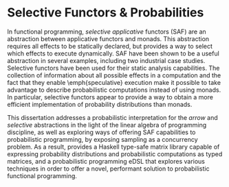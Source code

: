 # Selective Functors &amp; Probabilities

In functional programming, _selective applicative_ functors (SAF) are an abstraction between applicative functors and monads. 
This abstraction requires all effects to be statically declared, but provides a way to select which effects to execute dynamically. 
SAF have been shown to be a useful abstraction in several examples, including two industrial case studies. 
Selective functors have been used for their static analysis capabilities. 
The collection of information about all possible effects in a computation and the fact that they enable \emph{speculative} execution
make it possible to take advantage to describe probabilistic computations instead of using monads. 
In particular, selective functors appear to provide a way to obtain a more efficient implementation of probability distributions than monads.
    
This dissertation addresses a probabilistic interpretation for the _arrow_ and _selective_ abstractions in the light of the linear algebra of
programming discipline, as well as exploring ways of offering SAF capabilities to probabilistic programming, 
by exposing sampling as a concurrency problem. 
As a result, provides a Haskell type-safe matrix library capable of expressing probability distributions 
and probabilistic computations as typed matrices, and a probabilistic programming eDSL that explores various techniques in order to offer 
a novel, performant solution to probabilistic functional programming.
